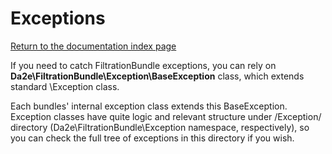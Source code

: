 # Exceptions

[Return to the documentation index page](index.md)

If you need to catch FiltrationBundle exceptions, you can rely on **Da2e\FiltrationBundle\Exception\BaseException** class, which extends standard \Exception class.

Each bundles' internal exception class extends this BaseException. Exception classes have quite logic and relevant structure under /Exception/ directory (Da2e\FiltrationBundle\Exception namespace, respectively), so you can check the full tree of exceptions in this directory if you wish.
